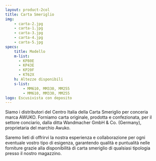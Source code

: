 ```yaml
---
layout: product-2col
title: Carta Smeriglio
img:
    - carta-2.jpg
    - carta-1.jpg
    - carta-3.jpg
    - carta-4.jpg
    - carta-5.jpg
specs:
    title: Modello
    m-list:
      - KP80E
      - KP43E
      - KP20F
      - KT62X
    h: Altezze disponibili
    s-list:
        - MM610, MM330, MM255
        - MM610, MM330, MM255
logo: Escusivista con deposito
---
```


Siamo i distributori del Centro Italia della Carta Smeriglio per conceria marca AWUKO. Forniamo carta originale, prodotta e confezionata, per il settore conciario, dalla ditta Wandmacher GmbH & Co. (Germany), proprietaria del marchio Awuko.

Saremo lieti di offrirvi la nostra esperienza e collaborazione per ogni eventuale vostro tipo di esigenza, garantendo qualità e puntualità nelle forniture grazie alla disponibilità di carta smeriglio di qualsiasi tipologia presso il nostro magazzino.

